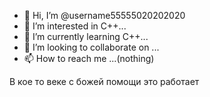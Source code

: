 - 👋 Hi, I’m @username55555020202020
- 👀 I’m interested in C++...
- 🌱 I’m currently learning C++...
- 💞️ I’m looking to collaborate on ...
- 📫 How to reach me ...(nothing)

В кое то веке с божей помощи это работает
<!---
username55555020202020/username55555020202020 is a ✨ special ✨ repository because its `README.md` (this file) appears on your GitHub profile.
You can click the Preview link to take a look at your changes.
--->
